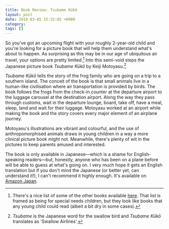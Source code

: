 ```yaml
---
title: Book Review: Tsubame Kūkō
layout: post
date: 2018-03-05 15:32:02 +0900 
category: 
tags: []
---
```


So you've got an upcoming flight with your roughly 2-year-old child and you're looking for a picture book that will help them understand what's about to happen. As surprising as this may be in our age of ubiquitous air travel, your options are pretty limited.[^1] Into this semi-void steps the Japanese picture book _Tsubame Kūkō_ by Keiji Motoyasu.[^2]

_Tsubame Kūkō_ tells the story of the frog family who are going on a trip to a southern island. The conceit of the book is that small animals live in a human-like civilisation where air transportation is provided by birds. The book follows the frogs from the check-in counter at the departure airport to the luggage carousel at the destination airport. Along the way they pass through customs, wait in the departure lounge, board, take off, have a meal, sleep, land and wait for their luggage. Motoyasu worked at an airport while making the book and the story covers every major element of an airplane journey.

Motoyasu's illustrations are vibrant and colourful, and the use of anthropomorphised animals draws  in young children in a way a more clinical picture book might not. Meanwhile, there's plenty of wit in the pictures to keep parents amused and interested.

The book is only available in Japanese—which is a shame for English-speaking readers—but, honestly, anyone who has been on a plane before will be able to guess at what's going on. I very much hope it gets an English translation but if you don't mind the Japanese (or better yet, can understand it!), I can't recommend it highly enough. It's available on [Amazon Japan][abp].

[abp]: https://www.amazon.co.jp/%E3%81%A4%E3%81%B0%E3%82%81%E3%81%93%E3%81%86%E3%81%8F%E3%81%86-%E3%82%82%E3%81%A8%E3%82%84%E3%81%99%E3%81%91%E3%81%84%E3%81%98/dp/4333027330

[^1]: There's a nice list of some of the other books available [here](http://www.friendshipcircle.org/blog/2011/12/05/airplane-travel-5-books-to-help-prepare-your-special-needs-child/). That list is framed as being for special needs children, but they look like books that any young child could read (albeit a bit dry in some cases).

[^2]: _Tsubame_ is the Japanese word for the swallow bird and _Tsubame Kūkō_ translates as 'Swallow Airlines'.

